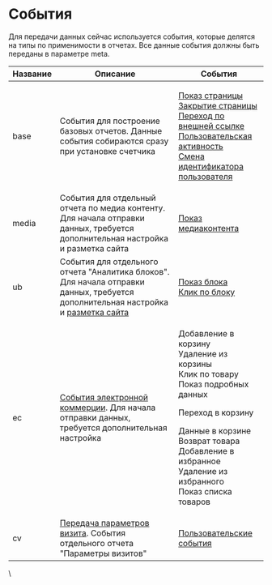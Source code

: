 # События

Для передачи данных сейчас используется события, которые делятся на типы по применимости в отчетах. Все данные события должны быть переданы в параметре meta.

| Название | Описание                                                                                                                                                                                    | События                                                                                                                                                                                                                                                                                                                                                                                                          |
| -------- | ------------------------------------------------------------------------------------------------------------------------------------------------------------------------------------------- | ---------------------------------------------------------------------------------------------------------------------------------------------------------------------------------------------------------------------------------------------------------------------------------------------------------------------------------------------------------------------------------------------------------------- |
| base     | События для построение базовых отчетов. Данные события собираются сразу при установке счетчика                                                                                              | <p><a href="bazovye-sobytiya/pokaz-stranicy-ekrana.md">Показ страницы</a><br><a href="bazovye-sobytiya/zakrytie-stranicy.md">Закрытие страницы</a><br><a href="bazovye-sobytiya/perekhod-po-vneshnei-ssylke.md">Переход по внешней ссылке</a><br><a href="bazovye-sobytiya/polzovatelskaya-aktivnost.md">Пользовательская активность</a><br><a href="broken-reference">Смена идентификатора пользователя</a></p> |
| media    | События для отдельный отчета по медиа контенту. Для начала отправки данных, требуется дополнительная настройка и разметка сайта                                                             | [Показ медиаконтента](sobytie-pokaza-media-kontenta.md)                                                                                                                                                                                                                                                                                                                                                          |
| ub       | События для отдельного отчета "Аналитика блоков". Для начала отправки данных, требуется дополнительная настройка и [разметка сайта](../../../razmetka-stranic-saita-dlya-analitiki-blokov/) | <p><a href="sobytiya-analitiki-blokov.md">Показ блока<br>Клик по блоку</a></p>                                                                                                                                                                                                                                                                                                                                   |
| ec       | [События электронной коммерции](../../../peredacha-dannykh-elektronnoi-kommercii/). Для начала отправки данных, требуется дополнительная настройка                                          | <p>Добавление в корзину <br>Удаление из корзины <br>Клик по товару <br>Показ подробных данных</p><p>Переход в корзину </p><p>Данные в корзине Возврат товара<br>Добавление в избранное<br>Удаление из избранного<br>Показ списка товаров</p>                                                                                                                                                                     |
| cv       | [Передача параметров визита](../../../razmetka-celevykh-deistvii/peredacha-parametrov-vizita.md). События отдельного отчета "Параметры визитов"                                             | [Пользовательские события](polzovatelskie-sobytiya.md)                                                                                                                                                                                                                                                                                                                                                           |

\
